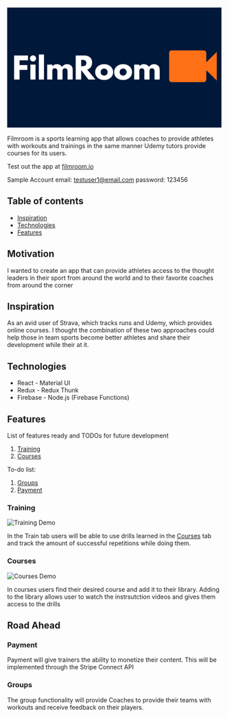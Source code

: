 ![App logo](./src/images/Filmroom-Logo2.png)


 Filmroom is a sports learning app that allows coaches to provide athletes with workouts and trainings in the same manner Udemy tutors provide courses for its users.

 Test out the app at [filmroom.io](https://filmroom.io/)
 
 Sample Account
 email: testuser1@email.com
 password: 123456

## Table of contents
* [Inspiration](#inspiration)
* [Technologies](#technologies)
* [Features](#features)



## Motivation

I wanted to create an app that can provide athletes access to the thought leaders in their sport from around the world and to their favorite coaches from around the corner 

## Inspiration
As an avid user of Strava, which tracks runs and Udemy, which provides online courses. I thought the combination of these two approaches could help those in team sports become better athletes and share their development while their at it. 


## Technologies
* React - Material UI
* Redux - Redux Thunk
* Firebase - Node.js (Firebase Functions)



## Features
List of features ready and TODOs for future development
1. [Training](#training)
1. [Courses](#courses)



To-do list:
1. [Groups](#groups)
1. [Payment](#payment)

### Training
![Training Demo](./src/images/Training_Demo.gif)

In the Train tab users will be able to use drills learned in the [Courses](#courses) tab and track the amount of successful repetitions while doing them.


### Courses
![Courses Demo](./src/images/Courses_Demo.gif)

In courses users find their desired course and add it to their library. Adding to the library allows user to watch the instrsutction videos and gives them access to the drills

## Road Ahead

### Payment
Payment will give trainers the ability to monetize their content. This will be implemented through the Stripe Connect API

### Groups

The group functionality will provide Coaches to provide their teams with workouts and receive feedback on their players.
 





